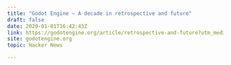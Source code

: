 ```yaml
---
title: "Godot Engine – A decade in retrospective and future"
draft: false
date: 2020-01-01T16:42:43Z
link: https://godotengine.org/article/retrospective-and-future?utm_medium=RSS&utm_source=hune
site: godotengine.org
topic: Hacker News  

---
```

